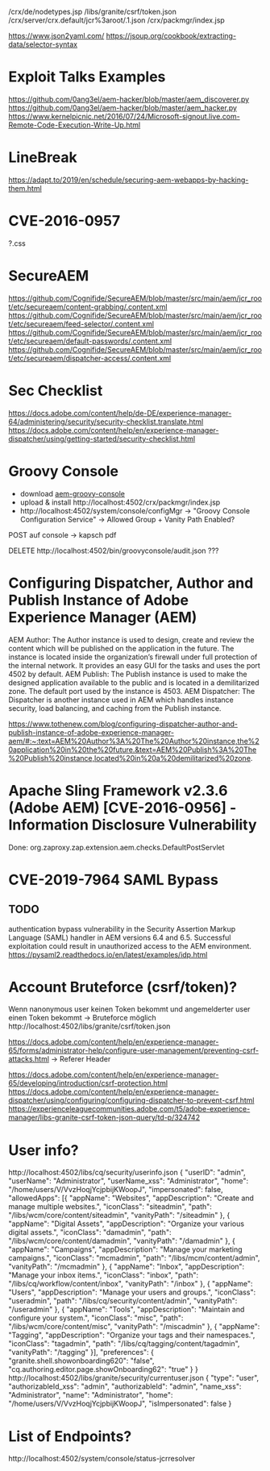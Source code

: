 /crx/de/nodetypes.jsp
/libs/granite/csrf/token.json
/crx/server/crx.default/jcr%3aroot/.1.json
/crx/packmgr/index.jsp


https://www.json2yaml.com/
https://jsoup.org/cookbook/extracting-data/selector-syntax

# Exploit Talks Examples
https://github.com/0ang3el/aem-hacker/blob/master/aem_discoverer.py
https://github.com/0ang3el/aem-hacker/blob/master/aem_hacker.py
https://www.kernelpicnic.net/2016/07/24/Microsoft-signout.live.com-Remote-Code-Execution-Write-Up.html

# LineBreak
https://adapt.to/2019/en/schedule/securing-aem-webapps-by-hacking-them.html


# CVE-2016-0957
?.css

# SecureAEM
https://github.com/Cognifide/SecureAEM/blob/master/src/main/aem/jcr_root/etc/secureaem/content-grabbing/.content.xml
https://github.com/Cognifide/SecureAEM/blob/master/src/main/aem/jcr_root/etc/secureaem/feed-selector/.content.xml
https://github.com/Cognifide/SecureAEM/blob/master/src/main/aem/jcr_root/etc/secureaem/default-passwords/.content.xml
https://github.com/Cognifide/SecureAEM/blob/master/src/main/aem/jcr_root/etc/secureaem/dispatcher-access/.content.xml


# Sec Checklist
https://docs.adobe.com/content/help/de-DE/experience-manager-64/administering/security/security-checklist.translate.html
https://docs.adobe.com/content/help/en/experience-manager-dispatcher/using/getting-started/security-checklist.html


# Groovy Console
- download [aem-groovy-console](https://github.com/icfnext/aem-groovy-console)
- upload & install http://localhost:4502/crx/packmgr/index.jsp
- http://localhost:4502/system/console/configMgr -> "Groovy Console Configuration Service" -> Allowed Group + Vanity Path Enabled?

POST auf console -> kapsch pdf

DELETE http://localhost:4502/bin/groovyconsole/audit.json ???


# Configuring Dispatcher, Author and Publish Instance of Adobe Experience Manager (AEM)

AEM Author: The Author instance is used to design, create and review the content which will be published on the application in the future. The instance is located inside the organization’s firewall under full protection of the internal network. It provides an easy GUI for the tasks and uses the port 4502 by default.
AEM Publish: The Publish instance is used to make the designed application available to the public and is located in a demilitarized zone. The default port used by the instance is 4503.
AEM Dispatcher: The Dispatcher is another instance used in AEM which handles instance security, load balancing, and caching from the Publish instance.

https://www.tothenew.com/blog/configuring-dispatcher-author-and-publish-instance-of-adobe-experience-manager-aem/#:~:text=AEM%20Author%3A%20The%20Author%20instance,the%20application%20in%20the%20future.&text=AEM%20Publish%3A%20The%20Publish%20instance,located%20in%20a%20demilitarized%20zone.

# Apache Sling Framework v2.3.6 (Adobe AEM) [CVE-2016-0956] - Information Disclosure Vulnerability
Done: org.zaproxy.zap.extension.aem.checks.DefaultPostServlet


# CVE-2019-7964 SAML Bypass
## TODO
authentication bypass vulnerability in the Security Assertion Markup Language (SAML) handler in AEM versions 6.4 and 6.5.  Successful exploitation could result in unauthorized access to the AEM environment. 
https://pysaml2.readthedocs.io/en/latest/examples/idp.html


# Account Bruteforce (csrf/token)?
Wenn nanonymous user keinen Token bekommt und angemelderter user einen Token bekommt -> Bruteforce möglich
http://localhost:4502/libs/granite/csrf/token.json

https://docs.adobe.com/content/help/en/experience-manager-65/forms/administrator-help/configure-user-management/preventing-csrf-attacks.html -> Referer Header

https://docs.adobe.com/content/help/en/experience-manager-65/developing/introduction/csrf-protection.html
https://docs.adobe.com/content/help/en/experience-manager-dispatcher/using/configuring/configuring-dispatcher-to-prevent-csrf.html
https://experienceleaguecommunities.adobe.com/t5/adobe-experience-manager/libs-granite-csrf-token-json-query/td-p/324742

# User info?
http://localhost:4502/libs/cq/security/userinfo.json
{
	"userID": "admin",
	"userName": "Administrator",
	"userName_xss": "Administrator",
	"home": "/home/users/V/VvzHoqjYcjpbijKWoopJ",
	"impersonated": false,
	"allowedApps": [{
		"appName": "Websites",
		"appDescription": "Create and manage multiple websites.",
		"iconClass": "siteadmin",
		"path": "/libs/wcm/core/content/siteadmin",
		"vanityPath": "/siteadmin"
	}, {
		"appName": "Digital Assets",
		"appDescription": "Organize your various digital assets.",
		"iconClass": "damadmin",
		"path": "/libs/wcm/core/content/damadmin",
		"vanityPath": "/damadmin"
	}, {
		"appName": "Campaigns",
		"appDescription": "Manage your marketing campaigns.",
		"iconClass": "mcmadmin",
		"path": "/libs/mcm/content/admin",
		"vanityPath": "/mcmadmin"
	}, {
		"appName": "Inbox",
		"appDescription": "Manage your inbox items.",
		"iconClass": "inbox",
		"path": "/libs/cq/workflow/content/inbox",
		"vanityPath": "/inbox"
	}, {
		"appName": "Users",
		"appDescription": "Manage your users and groups.",
		"iconClass": "useradmin",
		"path": "/libs/cq/security/content/admin",
		"vanityPath": "/useradmin"
	}, {
		"appName": "Tools",
		"appDescription": "Maintain and configure your system.",
		"iconClass": "misc",
		"path": "/libs/wcm/core/content/misc",
		"vanityPath": "/miscadmin"
	}, {
		"appName": "Tagging",
		"appDescription": "Organize your tags and their namespaces.",
		"iconClass": "tagadmin",
		"path": "/libs/cq/tagging/content/tagadmin",
		"vanityPath": "/tagging"
	}],
	"preferences": {
		"granite.shell.showonboarding620": "false",
		"cq.authoring.editor.page.showOnboarding62": "true"
	}
}
http://localhost:4502/libs/granite/security/currentuser.json
{
	"type": "user",
	"authorizableId_xss": "admin",
	"authorizableId": "admin",
	"name_xss": "Administrator",
	"name": "Administrator",
	"home": "/home/users/V/VvzHoqjYcjpbijKWoopJ",
	"isImpersonated": false
}



# List of Endpoints?
http://localhost:4502/system/console/status-jcrresolver



